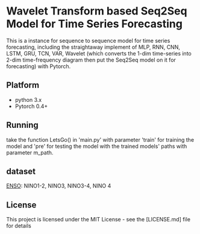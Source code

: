 # Wavelet Transform based Seq2Seq Model for Time Series Forecasting

This is a instance for sequence to sequence model for time series forecasting, including the straightaway implement of MLP, RNN, CNN, LSTM, GRU, TCN, VAR, Wavelet (which converts the 1-dim time-series into 2-dim time-frequency diagram then put the Seq2Seq model on it for forecasting) with Pytorch.

## Platform

* python 3.x
* Pytorch 0.4+

## Running

take the function LetsGo()  in 'main.py' with parameter 'train' for training the model and 'pre' for testing the model with the trained models' paths with parameter m_path.

## dataset

[ENSO](https://www.esrl.noaa.gov/psd/data/climateindices/): NINO1-2, NINO3, NINO3-4, NINO 4 


## License

This project is licensed under the MIT License - see the [LICENSE.md] file for details


